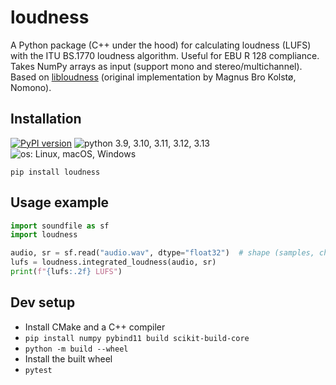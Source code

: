 # loudness

A Python package (C++ under the hood) for calculating loudness (LUFS) with the ITU BS.1770 loudness algorithm. Useful for EBU R 128 compliance. Takes NumPy arrays as input (support mono and stereo/multichannel). Based on [libloudness](https://github.com/nomonosound/libloudness) (original implementation by Magnus Bro Kolstø, Nomono).

## Installation

[![PyPI version](https://img.shields.io/pypi/v/loudness.svg?style=flat)](https://pypi.org/project/loudness/)
![python 3.9, 3.10, 3.11, 3.12, 3.13](https://img.shields.io/badge/Python-3.9%20|%203.10%20|%203.11%20|%203.12%20|%203.13-blue)
![os: Linux, macOS, Windows](https://img.shields.io/badge/OS-Linux%20%28arm%20%26%20x86--64%29%20|%20macOS%20%28arm%29%20|%20Windows%20%28x86--64%29-blue)

`pip install loudness`

## Usage example

```python
import soundfile as sf
import loudness

audio, sr = sf.read("audio.wav", dtype="float32")  # shape (samples, channels)
lufs = loudness.integrated_loudness(audio, sr)
print(f"{lufs:.2f} LUFS")
```

## Dev setup

* Install CMake and a C++ compiler
* `pip install numpy pybind11 build scikit-build-core`
* `python -m build --wheel`
* Install the built wheel
* `pytest`
